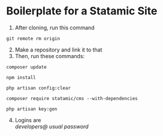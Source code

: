 # Boilerplate for a Statamic Site

1. After cloning, run this command <br>

 ```
git remote rm origin
 ```

 2. Make a repository and link it to that <br>
 3. Then, run these commands: <br>
```
composer update
```
```
npm install
```
```
php artisan config:clear
```
```
composer require statamic/cms --with-dependencies
```
```
php artisan key:gen
```
4. Logins are <br>
_developers@_
_usual password_